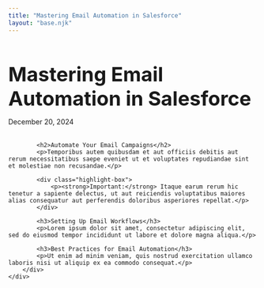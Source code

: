 ```yaml
---
title: "Mastering Email Automation in Salesforce"
layout: "base.njk"
---
```


<div class="container">
    <div class="page-content">
        <div class="content-section">
            <h1 class="post-title" style="font-size: 2.5rem; margin-bottom: 0.5rem;">Mastering Email Automation in Salesforce</h1>
            <p class="post-meta" style="margin-bottom: 2rem;">December 20, 2024</p>
            
            <h2>Automate Your Email Campaigns</h2>
            <p>Temporibus autem quibusdam et aut officiis debitis aut rerum necessitatibus saepe eveniet ut et voluptates repudiandae sint et molestiae non recusandae.</p>
            
            <div class="highlight-box">
                <p><strong>Important:</strong> Itaque earum rerum hic tenetur a sapiente delectus, ut aut reiciendis voluptatibus maiores alias consequatur aut perferendis doloribus asperiores repellat.</p>
            </div>

            <h3>Setting Up Email Workflows</h3>
            <p>Lorem ipsum dolor sit amet, consectetur adipiscing elit, sed do eiusmod tempor incididunt ut labore et dolore magna aliqua.</p>

            <h3>Best Practices for Email Automation</h3>
            <p>Ut enim ad minim veniam, quis nostrud exercitation ullamco laboris nisi ut aliquip ex ea commodo consequat.</p>
        </div>
    </div>
</div>
